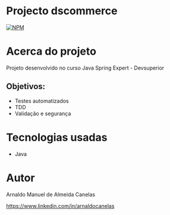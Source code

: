 # Projecto dscommerce

[![NPM](https://img.shields.io/npm/l/react)](https://github.com/amac81/dscatalog/blob/main/LICENSE) 

# Acerca do projeto

Projeto desenvolvido no curso Java Spring Expert - Devsuperior

##  Objetivos:

- Testes automatizados
- TDD
- Validação e segurança

# Tecnologias usadas
- Java

# Autor

Arnaldo Manuel de Almeida Canelas

https://www.linkedin.com/in/arnaldocanelas
